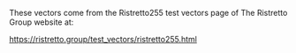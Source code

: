 These vectors come from the Ristretto255 test vectors page of The Ristretto Group website at:

https://ristretto.group/test_vectors/ristretto255.html

